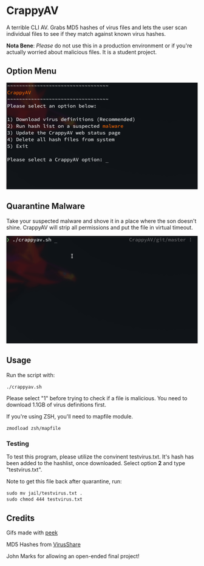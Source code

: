 # CrappyAV

A terrible CLI AV. Grabs MD5 hashes of virus files and lets the user scan individual files to see if they match against known virus hashes.

**Nota Bene**:
*Please* do not use this in a production environment or if you're actually worried about malicious files. It is a student project.


## Option Menu
![](img/crappyavheader.png)



## Quarantine Malware

Take your suspected malware and shove it in a place where the son doesn't shine. CrappyAV will strip all permissions and put the file in virtual timeout.

![](img/hashcheck.gif)

## Usage

Run the script with:

```
./crappyav.sh
```

Please select "1" before trying to check if a file is malicious. You need to download 1.1GB of virus definitions first.



If you're using ZSH, you'll need to mapfile module.

```
zmodload zsh/mapfile
```



### Testing

To test this program, please utilize the convinent testvirus.txt. It's hash has been added to the hashlist, once downloaded. Select option **2** and type "testvirus.txt".

Note to get this file back after quarantine, run:
```
sudo mv jail/testvirus.txt .
sudo chmod 444 testvirus.txt
```

## Credits

Gifs made with [peek](https://github.com/phw/peek)

MD5 Hashes from [VirusShare](https://virusshare.com/hashes.4n6)

John Marks for allowing an open-ended final project!